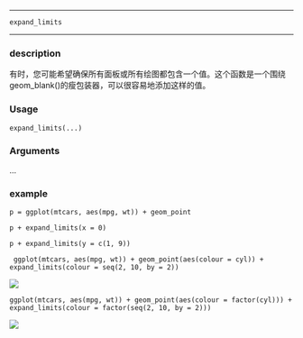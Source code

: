************

`expand_limits`

************

### description


有时，您可能希望确保所有面板或所有绘图都包含一个值。这个函数是一个围绕geom_blank()的瘦包装器，可以很容易地添加这样的值。

### Usage

`expand_limits(...)`

### Arguments

...

### example

`p = ggplot(mtcars, aes(mpg, wt)) + geom_point`

`p + expand_limits(x = 0)`

`p + expand_limits(y = c(1, 9))`

` ggplot(mtcars, aes(mpg, wt)) +
      geom_point(aes(colour = cyl)) +
      expand_limits(colour = seq(2, 10, by = 2))`
      
![](https://ws2.sinaimg.cn/large/006tKfTcly1g1hh9nfxkij31d50u0dt9.jpg)

`ggplot(mtcars, aes(mpg, wt)) +
      geom_point(aes(colour = factor(cyl))) +
      expand_limits(colour = factor(seq(2, 10, by = 2)))`
      
![](https://ws4.sinaimg.cn/large/006tKfTcly1g1hha7t5e1j31d50u0dup.jpg)

